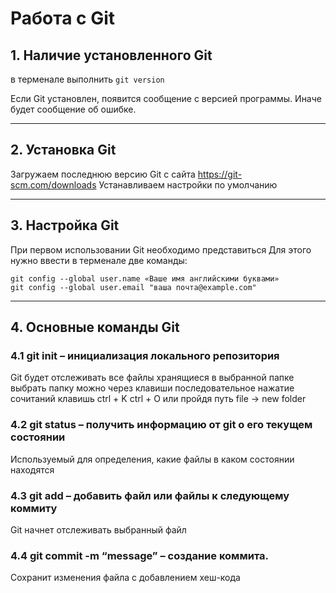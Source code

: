 # Работа с Git

## 1. Наличие установленного Git
в терменале выполнить  `git version`

Если Git установлен, появится сообщение с версией программы. Иначе будет сообщение об ошибке.

---
## 2. Установка Git
Загружаем последнюю версию Git с сайта https://git-scm.com/downloads
Устанавливаем настройки по умолчанию

---
## 3. Настройка Git
При первом использовании Git необходимо представиться
Для этого нужно ввести в терменале две команды:
```
git config --global user.name «Ваше имя английскими буквами»
git config --global user.email "ваша почта@example.com"
```
---
## 4. Основные команды Git
### 4.1 git init – инициализация локального репозитория
  
Git будет отслеживать все файлы хранящиеся в выбранной папке 
выбрать папку можно через клавиши последовательное нажатие сочитаний клавишь ctrl + K ctrl + O или пройдя путь file -> new folder

### 4.2 git status – получить информацию от git о его текущем состоянии
Используемый для определения, какие файлы в каком состоянии находятся

### 4.3 git add – добавить файл или файлы к следующему коммиту
Git начнет отслеживать выбранный файл

### 4.4 git commit -m “message” – создание коммита.
Сохранит изменения файла с добавлением хеш-кода

